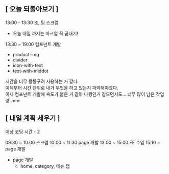 ## [ 오늘 되돌아보기 ]

13:00 - 13:30 조, 팀 스크럼

- 오늘 내일 까지는 마크업 꼭 끝내기!

13:30 ~ 19:00 컴포넌트 개발

- product-img
- divider
- icon-with-text
- text-with-middot

시간을 너무 뭉뚱구려 사용하는 거 같다.<br>
이제부터 시간 단위로 내가 무엇을 하고 있는지 파악해야겠다.<br>
이제 컴포넌트 개발에 속도가 붙은 거 같아 다행인거 같으면서도... 너무 많이 남은 작업량..ㅠㅠ

## [ 내일 계획 세우기 ]

예상 코딩 시간 - 2

09:30 ~ 10:00 스크럼
10:00 ~ 11:30 page 개발
13:00 ~ 15:00 FE 수업
15:10 ~ page 개발

- page 개발
  - home, category, 메뉴 탭
